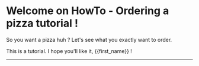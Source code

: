 # Welcome on HowTo - Ordering a pizza tutorial !

So you want a pizza huh ? Let's see what you exactly want to order.

This is a tutorial. I hope you'll like it, {{first_name}} !

----------------
